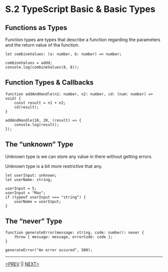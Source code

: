 # S.2 TypeScript Basic & Basic Types

## Functions as Types

Function types are types that describe a function regarding the parameters and the return value of tha function.

```tsx
let combineValues: (a: number, b: number) => number;

combineValues = addd;
console.log(combineValues(8, 8));
```

## Function Types & Callbacks

```tsx
function addAndHandle(n1: number, n2: number, cd: (num: number) => void) {
	const result = n1 + n2;
	cd(result);
}

addAndHandle(10, 20, (result) => {
	console.log(result);
});
```

## The “unknown” Type

Unknown type is we can store any value in there without getting errors.

Unknown type is a bit more restrictive that any.

```tsx
let userInput: unknown;
let userName: string;

userInput = 5;
userInput = "Max";
if (typeof userInput === "string") {
	userName = userInput;
}
```

## The “never” Type

```tsx
function generateError(message: string, code: number): never {
	throw { message: message, errorCode: code };
}

generateError("An error occured", 500);
```

---

[<PREV](./230412.md) || [NEXT>](./230414.md)
